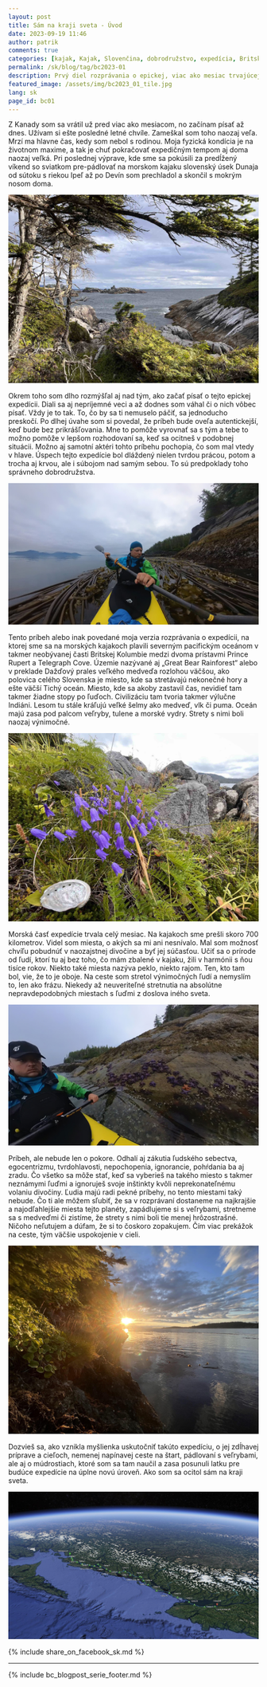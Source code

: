 ```yaml
---
layout: post
title: Sám na kraji sveta - Úvod
date: 2023-09-19 11:46
author: patrik
comments: true
categories: [kajak, Kajak, Slovenčina, dobrodružstvo, expedícia, Britská Kolumbia, Kanada, medveď, tuleň, veľryba, outdoor]
permalink: /sk/blog/tag/bc2023-01
description: Prvý diel rozprávania o epickej, viac ako mesiac trvajúcej expedícii, na ktorej sme sa na morských kajakoch plavili severným Tichým oceánom v takmer neobývanej časti Britskej Kolumbie. Územie zvané Dažďový prales veľkého medveďa s rozlohou väčšou ako polovica celého Slovenska, sa mi stal na čas domovom.
featured_image: /assets/img/bc2023_01_tile.jpg
lang: sk
page_id: bc01
---
```

Z Kanady som sa vrátil už pred viac ako mesiacom, no začínam písať až dnes. Užívam si ešte posledné letné chvíle. Zameškal som toho naozaj veľa. Mrzí ma hlavne čas, kedy som nebol s rodinou. Moja fyzická kondícia je na životnom maxime, a tak je chuť pokračovať expedičným tempom aj doma naozaj veľká. Pri poslednej výprave, kde sme sa pokúsili za predĺžený víkend so sviatkom pre-pádlovať na morskom kajaku slovenský úsek Dunaja od sútoku s riekou Ipeľ až po Devín som prechladol a skončil s mokrým nosom doma.

![](/assets/img/IMG_5197.jpeg)

Okrem toho som dlho rozmýšľal aj nad tým, ako začať písať o tejto epickej expedícii. Diali sa aj nepríjemné veci a až dodnes som váhal či o nich vôbec písať. Vždy je to tak. To, čo by sa ti nemuselo páčiť, sa jednoducho preskočí. Po dlhej úvahe som si povedal, že príbeh bude oveľa autentickejší, keď bude bez prikrášľovania. Mne to pomôže vyrovnať sa s tým a tebe to možno pomôže v lepšom rozhodovaní sa, keď sa ocitneš v podobnej situácii. Možno aj samotní aktéri tohto príbehu pochopia, čo som mal vtedy v hlave. Úspech tejto expedície bol dláždený nielen tvrdou prácou, potom a trocha aj krvou, ale i súbojom nad samým sebou. To sú predpoklady toho správneho dobrodružstva.

![](/assets/img/IMG_094535.jpeg)

Tento príbeh alebo inak povedané moja verzia rozprávania o expedícii, na ktorej sme sa na morských kajakoch plavili severným pacifickým oceánom v takmer neobývanej časti Britskej Kolumbie medzi dvoma prístavmi Prince Rupert a Telegraph Cove. Územie nazývané aj „Great Bear Rainforest“ alebo v preklade Dažďový prales veľkého medveďa rozlohou väčšou, ako polovica celého Slovenska je miesto, kde sa stretávajú nekonečné hory a ešte väčší Tichý oceán. Miesto,  kde sa akoby zastavil čas, nevidieť tam takmer žiadne stopy po ľuďoch. Civilizáciu tam tvoria takmer výlučne Indiáni. Lesom tu stále kráľujú veľké šelmy ako medveď, vlk či puma. Oceán majú zasa pod palcom veľryby, tulene a morské vydry. Strety s nimi boli naozaj výnimočné.

![](/assets/img/IMG_4942.jpeg)

Morská časť expedície trvala celý mesiac. Na kajakoch sme prešli skoro 700 kilometrov. Videl som miesta, o akých sa mi ani nesnívalo. Mal som možnosť chvíľu pobudnúť v naozajstnej divočine a byť jej súčasťou. Učiť sa o prírode od ľudí, ktorí tu aj bez toho, čo mám zbalené v kajaku, žili v harmónii s ňou tisíce rokov. Niekto také miesta nazýva peklo, niekto rajom. Ten, kto tam bol, vie, že to je oboje. Na ceste som stretol výnimočných ľudí a nemyslím to, len ako frázu. Niekedy až neuveriteľné stretnutia na absolútne nepravdepodobných miestach s ľuďmi z doslova iného sveta.   

![](/assets/img/IMG_082508.jpeg)

Príbeh, ale nebude len o pokore. Odhalí aj zákutia ľudského sebectva, egocentrizmu, tvrdohlavosti, nepochopenia, ignorancie, pohŕdania ba aj zradu. Čo všetko sa môže stať, keď sa vyberieš na takého miesto s takmer neznámymi ľuďmi a ignoruješ svoje inštinkty kvôli neprekonateľnému volaniu divočiny. Ľudia majú radi pekné príbehy, no tento miestami taký nebude. Čo ti ale môžem sľubiť, že sa v rozprávaní dostaneme na najkrajšie a najodľahlejšie miesta tejto planéty, zapádlujeme si s veľrybami, stretneme sa s medveďmi či zistíme, že strety s nimi boli tie menej hrôzostrašné. Ničoho neľutujem a dúfam, že si to čoskoro zopakujem. Čím viac prekážok na ceste, tým väčšie uspokojenie v cieli. 

![](/assets/img/IMG_5509.jpeg)

Dozvieš sa, ako vznikla myšlienka uskutočniť takúto expedíciu, o jej zdĺhavej príprave a cieľoch, nemenej napínavej ceste na štart, pádlovaní s veľrybami, ale aj o múdrostiach, ktoré som sa tam naučil a zasa posunuli latku pre budúce expedície na úplne novú úroveň. Ako som sa ocitol sám na kraji sveta.

![](/assets/img/bc2023_map.jpg)

{% include share_on_facebook_sk.md %}

---

{% include bc_blogpost_serie_footer.md %}